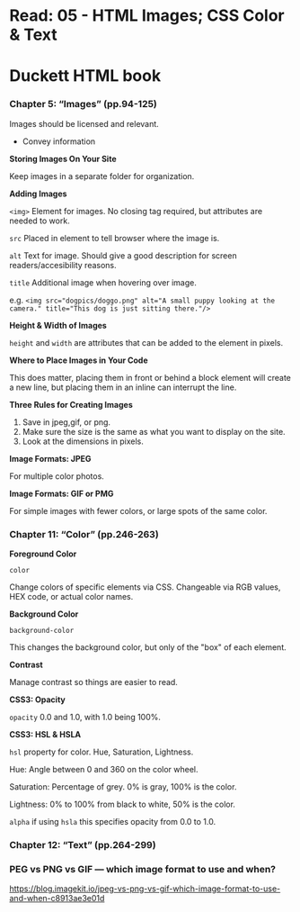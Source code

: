 # Read: 05 - HTML Images; CSS Color & Text

# Duckett HTML book

### Chapter 5: “Images” (pp.94-125)

Images should be licensed and relevant.
- Convey information

**Storing Images On Your Site**

Keep images in a separate folder for organization.

**Adding Images**

``<img>`` Element for images. No closing tag required, but attributes are needed to work.

``src`` Placed in element to tell browser where the image is.

``alt`` Text for image. Should give a good description for screen readers/accesibility reasons.

``title`` Additional image when hovering over image.

e.g. ``<img src="dogpics/doggo.png" alt="A small puppy looking at the camera." title="This dog is just sitting there."/>``

**Height & Width of Images**

``height`` and ``width`` are attributes that can be added to the element in pixels.

**Where to Place Images in Your Code**

This does matter, placing them in front or behind a block element will create a new line, but placing them in an inline can interrupt the line.

**Three Rules for Creating Images**

1. Save in jpeg,gif, or png.
2. Make sure the size is the same as what you want to display on the site.
3. Look at the dimensions in pixels.

**Image Formats: JPEG**

For multiple color photos.

**Image Formats: GIF or PMG**

For simple images with fewer colors, or large spots of the same color.

### Chapter 11: “Color” (pp.246-263)

**Foreground Color**

``color``

Change colors of specific elements via CSS. Changeable via RGB values, HEX code, or actual color names.

**Background Color**

``background-color`` 

This changes the background color, but only of the "box" of each element.

**Contrast**

Manage contrast so things are easier to read.

**CSS3: Opacity**

``opacity`` 0.0 and 1.0, with 1.0 being 100%.

**CSS3: HSL & HSLA**

``hsl`` property for color. Hue, Saturation, Lightness.

Hue: Angle between 0 and 360 on the color wheel.

Saturation: Percentage of grey. 0% is gray, 100% is the color.

Lightness: 0% to 100% from black to white, 50% is the color.

``alpha`` if using ``hsla`` this specifies opacity from 0.0 to 1.0.

### Chapter 12: “Text” (pp.264-299)


### PEG vs PNG vs GIF — which image format to use and when?

https://blog.imagekit.io/jpeg-vs-png-vs-gif-which-image-format-to-use-and-when-c8913ae3e01d